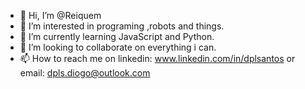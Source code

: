 - 👋 Hi, I’m @Reiquem
- 👀 I’m interested in programing ,robots and things.
- 🌱 I’m currently learning JavaScript and Python.
- 💞️ I’m looking to collaborate on everything i can.
- 📫 How to reach me on linkedin: www.linkedin.com/in/dplsantos or email: dpls.diogo@outlook.com

<!---
Reiquem/Reiquem is a ✨ special ✨ repository because its `README.md` (this file) appears on your GitHub profile.
You can click the Preview link to take a look at your changes.
--->
